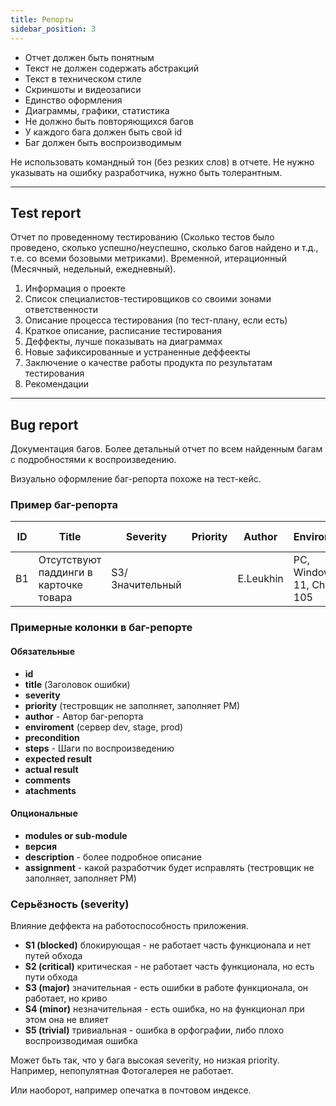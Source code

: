 ```yaml
---
title: Репорты
sidebar_position: 3
---
```


- Отчет должен быть понятным
- Текст не должен содержать абстракций
- Текст в техническом стиле
- Скриншоты и видеозаписи
- Единство оформления
- Диаграммы, графики, статистика
- Не должно быть повторяющихся багов
- У каждого бага должен быть свой id
- Баг должен быть воспроизводимым

Не использовать командный тон (без резких слов) в отчете. Не нужно указывать на ошибку разработчика, нужно быть толерантным.

---

## Test report

Отчет по проведенному тестированию (Сколько тестов было проведено, сколько успешно/неуспешно, сколько багов найдено и т.д., т.е. со всеми бозовыми метриками). Временной, итерационный (Месячный, недельный, ежедневный).

1. Информация о проекте
2. Список специалистов-тестировщиков со своими зонами ответственности
3. Описание процесса тестирования (по тест-плану, если есть)
4. Краткое описание, расписание тестирования
5. Деффекты, лучше показывать на диаграммах
6. Новые зафиксированные и устраненные деффеекты
7. Заключение о качестве работы продукта по результатам тестирования
8. Рекомендации

---

## Bug report

Документация багов. Более детальный отчет по всем найденным багам с подробностями к воспроизведению.

Визуально оформление баг-репорта похоже на тест-кейс.

### Пример баг-репорта

| ID  | Title                                  | Severity        | Priority | Author    | Enviroment                 | Precondition            | Steps                    | Expected result      | Observed result         | Atachments | Comments      |
| --- | -------------------------------------- | --------------- | -------- | --------- | -------------------------- | ----------------------- | ------------------------ | -------------------- | ----------------------- | ---------- | ------------- |
| B1  | Отсутствуют паддинги в карточке товара | S3/Значительный |          | E.Leukhin | PC, Windows 11, Chrome 105 | Открыть каталог товаров | Сравнить дизайн карточек | Дизайн соответствует | Дизайн не соответствует | Some files | Some comments |

### Примерные колонки в баг-репорте

#### Обязательные

- **id**
- **title** (Заголовок ошибки)
- **severity**
- **priority** (тестровщик не заполняет, заполняет PM)
- **author** - Автор баг-репорта
- **enviroment** (сервер dev, stage, prod)
- **precondition**
- **steps** - Шаги по воспроизведению
- **expected result**
- **actual result**
- **comments**
- **atachments**

#### Опциональные

- **modules or sub-module**
- **версия**
- **description** - более подробное описание
- **assignment** - какой разработчик будет исправлять (тестровщик не заполняет, заполняет PM)

### Серьёзность (severity)

Влияние деффекта на работоспособность приложения.

- **S1 (blocked)** блокирующая - не работает часть функционала и нет путей обхода
- **S2 (critical)** критическая - не работает часть функционала, но есть пути обхода
- **S3 (major)** значительная - есть ошибки в работе функционала, он работает, но криво
- **S4 (minor)** незначительная - есть ошибка, но на функционал при этом она не влияет
- **S5 (trivial)** тривиальная - ошибка в орфографии, либо плохо воспроизводимая ошибка

Может бьть так, что у бага высокая severity, но низкая priority. Например, непопулятная Фотогалерея не работает.

Или наоборот, например опечатка в почтовом индексе.
